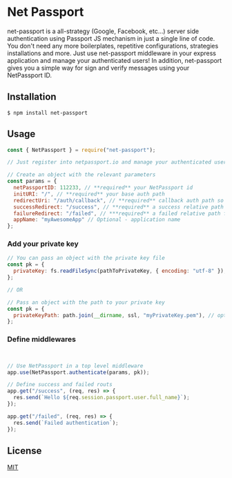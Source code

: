 # Net Passport

net-passport is a all-strategy (Google, Facebook, etc...) server side authentication using Passport JS mechanism in just a single line of code.
You don't need any more boilerplates, repetitive configurations, strategies installations and more.
Just use net-passport middleware in your express application and manage your authenticated users!
In addition, net-passport gives you a simple way for sign and verify messages using your NetPassport ID.

## Installation

```
$ npm install net-passport
```

## Usage

```javascript
const { NetPassport } = require("net-passport");

// Just register into netpassport.io and manage your authenticated users for free.

// Create an object with the relevant parameters
const params = {
  netPassportID: 112233, // **required** your NetPassport id
  initURI: "/", // **required** your base auth path
  redirectUri: "/auth/callback", // **required** callback auth path so NetPassport could recieve authentication callback
  successRedirect: "/success", // **required** a success relative path in case user authenticated successfully
  failureRedirect: "/failed", // ***required** a failed relative path for failed authentication
  appName: "myAwesomeApp" // Optional - application name 
};

```

### Add your private key

```javascript
// You can pass an object with the private key file
const pk = {
  privateKey: fs.readFileSync(pathToPrivateKey, { encoding: "utf-8" }), // client privateKey file encoded in utf-8
};

// OR

// Pass an object with the path to your private key
const pk = {
  privateKeyPath: path.join(__dirname, ssl, "myPrivateKey.pem"), // optional, instead of privateKey as file, send the path to your pk
};

```


### Define middlewares

```javascript


// Use NetPassport in a top level middleware
app.use(NetPassport.authenticate(params, pk));

// Define success and failed routs
app.get("/success", (req, res) => {
  res.send(`Hello ${req.session.passport.user.full_name}`);
});

app.get("/failed", (req, res) => {
  res.send(`Failed authentication`);
});
```

## License

[MIT](https://choosealicense.com/licenses/mit/)
